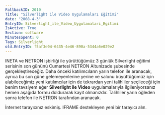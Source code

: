 ```yaml
---
FallbackID: 2010
Title: "Silverlight ile Video Uygulamaları Eğitimi"
date: "2008-4-3"
EntryID: Silverlight_ile_Video_Uygulamalari_Egitimi
IsActive: True
Section: software
MinutesSpent: 0
Tags: Silverlight
old.EntryID: f5af3e04-6435-4e46-890a-5344a6e029e2
---
```

INETA ve NETRON işbirliği ile yürüttüğümüz 3 günlük Silverlight eğitimi
serisinin son gününü Cumartesi NETRON Altunizade şubesinde
gerçekleştireceğiz. Daha önceki katılımcıların yarın telefon ile
aranacak, ayrıca bu son güne gelemeyenlerine yerine ve salonu
büyüttüğümüz için alabileceğimiz yeni katılımcılar için de tekrardan
yeni talihliler seçileceği için benim tavsiyem eğer **Silverlight ile
Video** uygulamalarıyla ilgileniyorsanız hemen aşağıda formu doldurarak
kayıt olmanızdır. Talihliler yarın öğleden sonra telefon ile NETRON
tarafından aranacak.

İnternet tarayıcınız eskimiş. IFRAME destekleyen yeni bir tarayıcı alın.


